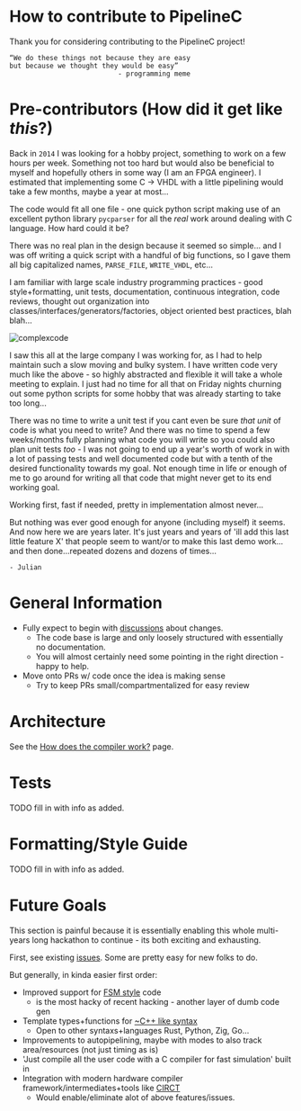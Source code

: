 How to contribute to PipelineC
=====================================

Thank you for considering contributing to the PipelineC project!

```
“We do these things not because they are easy 
but because we thought they would be easy”
                           - programming meme
```

# Pre-contributors (How did it get like _this_?)

Back in `2014` I was looking for a hobby project, something to work on a few hours per week. Something not too hard but would also be beneficial to myself and hopefully others in some way (I am an FPGA engineer). I estimated that implementing some C -> VHDL with a little pipelining would take a few months, maybe a year at most...

The code would fit all one file - one quick python script making use of an excellent python library `pycparser` for all the _real_ work around dealing with C language. How hard could it be?

There was no real plan in the design because it seemed so simple... and I was off writing a quick script with a handful of big functions, so I gave them all big capitalized names, `PARSE_FILE`, `WRITE_VHDL`, etc... 

I am familiar with large scale industry programming practices - good style+formatting, unit tests, documentation, continuous integration, code reviews, thought out organization into classes/interfaces/generators/factories, object oriented best practices, blah blah...

![complexcode](https://imgur.com/SFbwKhil.png)

I saw this all at the large company I was working for, as I had to help maintain such a slow moving and bulky system. I have written code very much like the above - so highly abstracted and flexible it will take a whole meeting to explain. I just had no time for all that on Friday nights churning out some python scripts for some hobby that was already starting to take too long...

There was no time to write a unit test if you cant even be sure _that unit_ of code is what you need to write? And there was no time to spend a few weeks/months fully planning what code you will write so you could also plan unit tests _too_ - I was not going to end up a year's worth of work in with a lot of passing tests and well documented code but with a tenth of the desired functionality towards my goal. Not enough time in life or enough of me to go around for writing all that code that might never get to its end working goal.

Working first, fast if needed, pretty in implementation almost never...

But nothing was ever good enough for anyone (including myself) it seems. And now here we are years later. It's just years and years of 'ill add this last little feature X' that people seem to want/or to make this last demo work... and then done...repeated dozens and dozens of times...

`- Julian`


# General Information

* Fully expect to begin with [discussions](https://github.com/JulianKemmerer/PipelineC/discussions) about changes.
  * The code base is large and only loosely structured with essentially no documentation.
  * You will almost certainly need some pointing in the right direction - happy to help.
* Move onto PRs w/ code once the idea is making sense
  * Try to keep PRs small/compartmentalized for easy review

# Architecture

See the [How does the compiler work?](https://github.com/JulianKemmerer/PipelineC/wiki/How-does-the-compiler-work%3F) page.

# Tests

TODO fill in with info as added.

# Formatting/Style Guide

TODO fill in with info as added.

# Future Goals

This section is painful because it is essentially enabling this whole multi-years long hackathon to continue - its both exciting and exhausting.

First, see existing [issues](https://github.com/JulianKemmerer/PipelineC/issues). Some are pretty easy for new folks to do.

But generally, in kinda easier first order:

* Improved support for [FSM style](https://github.com/JulianKemmerer/PipelineC/wiki/FSM-Style) code
  * is the most hacky of recent hacking - another layer of dumb code gen
* Template types+functions for [~C++ like syntax](https://github.com/JulianKemmerer/PipelineC/discussions/32)
  * Open to other syntaxs+languages Rust, Python, Zig, Go...
* Improvements to autopipelining, maybe with modes to also track area/resources (not just timing as is)
* 'Just compile all the user code with a C compiler for fast simulation' built in
* Integration with modern hardware compiler framework/intermediates+tools like [CIRCT](https://circt.llvm.org/)
  * Would enable/eliminate alot of above features/issues.

